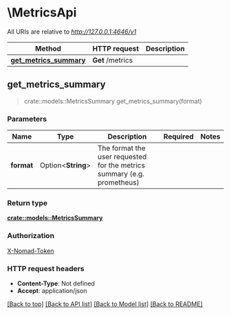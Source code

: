 # \MetricsApi

All URIs are relative to *http://127.0.0.1:4646/v1*

Method | HTTP request | Description
------------- | ------------- | -------------
[**get_metrics_summary**](MetricsApi.md#get_metrics_summary) | **Get** /metrics | 



## get_metrics_summary

> crate::models::MetricsSummary get_metrics_summary(format)


### Parameters


Name | Type | Description  | Required | Notes
------------- | ------------- | ------------- | ------------- | -------------
**format** | Option<**String**> | The format the user requested for the metrics summary (e.g. prometheus) |  |

### Return type

[**crate::models::MetricsSummary**](MetricsSummary.md)

### Authorization

[X-Nomad-Token](../README.md#X-Nomad-Token)

### HTTP request headers

- **Content-Type**: Not defined
- **Accept**: application/json

[[Back to top]](#) [[Back to API list]](../README.md#documentation-for-api-endpoints) [[Back to Model list]](../README.md#documentation-for-models) [[Back to README]](../README.md)

